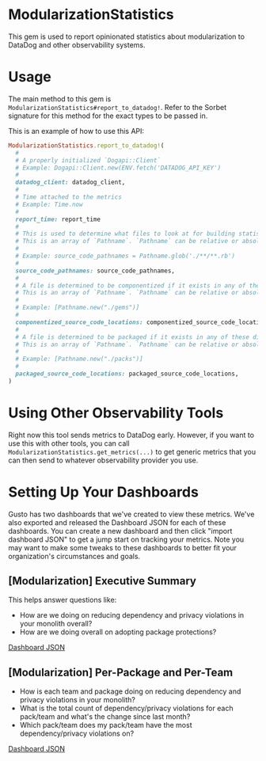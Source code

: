 # ModularizationStatistics

This gem is used to report opinionated statistics about modularization to DataDog and other observability systems.

# Usage
The main method to this gem is `ModularizationStatistics#report_to_datadog!`. Refer to the Sorbet signature for this method for the exact types to be passed in.

This is an example of how to use this API:

```ruby
ModularizationStatistics.report_to_datadog!(
  #
  # A properly initialized `Dogapi::Client`
  # Example: Dogapi::Client.new(ENV.fetch('DATADOG_API_KEY')
  #
  datadog_client: datadog_client,
  #
  # Time attached to the metrics
  # Example: Time.now
  #
  report_time: report_time
  # 
  # This is used to determine what files to look at for building statistics about what types of files are packaged, componentized, or unpackaged. 
  # This is an array of `Pathname`. `Pathname` can be relative or absolute paths.
  #
  # Example: source_code_pathnames = Pathname.glob('./**/**.rb')
  #
  source_code_pathnames: source_code_pathnames,
  #
  # A file is determined to be componentized if it exists in any of these directories.
  # This is an array of `Pathname`. `Pathname` can be relative or absolute paths.
  #
  # Example: [Pathname.new("./gems")]
  #
  componentized_source_code_locations: componentized_source_code_locations,
  # 
  # A file is determined to be packaged if it exists in any of these directories.
  # This is an array of `Pathname`. `Pathname` can be relative or absolute paths.
  #
  # Example: [Pathname.new("./packs")]
  #
  packaged_source_code_locations: packaged_source_code_locations,
)
```

# Using Other Observability Tools

Right now this tool sends metrics to DataDog early. However, if you want to use this with other tools, you can call `ModularizationStatistics.get_metrics(...)` to get generic metrics that you can then send to whatever observability provider you use.

# Setting Up Your Dashboards

Gusto has two dashboards that we've created to view these metrics. We've also exported and released the Dashboard JSON for each of these dashboards. You can create a new dashboard and then click "import dashboard JSON" to get a jump start on tracking your metrics. Note you may want to make some tweaks to these dashboards to better fit your organization's circumstances and goals.

## [Modularization] Executive Summary

This helps answer questions like:
- How are we doing on reducing dependency and privacy violations in your monolith overall?
- How are we doing overall on adopting package protections?

[Dashboard JSON](docs/executive_summary.json)

## [Modularization] Per-Package and Per-Team
- How is each team and package doing on reducing dependency and privacy violations in your monolith?
- What is the total count of dependency/privacy violations for each pack/team and what's the change since last month?
- Which pack/team does my pack/team have the most dependency/privacy violations on?

[Dashboard JSON](docs/per_package_and_per_team.json)
